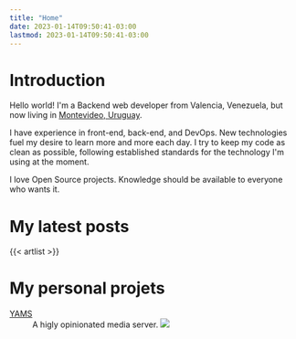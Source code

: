 ```yaml
---
title: "Home"
date: 2023-01-14T09:50:41-03:00
lastmod: 2023-01-14T09:50:41-03:00
---
```


# Introduction

Hello world! I'm a Backend web developer from Valencia, Venezuela, but now
living in [Montevideo, Uruguay](https://www.openstreetmap.org/relation/2929054).

I have experience in front-end, back-end, and DevOps. New technologies fuel my
desire to learn more and more each day. I try to keep my code as clean as
possible, following established standards for the technology I'm using at the
moment.

I love Open Source projects. Knowledge should be available to everyone who wants
it.

# My latest posts <a class="soc" target="_blank" href="/index.xml" title="fas fa-rss"><i class="fas fa-rss" aria-hidden="true"></i></a>

{{< artlist >}}

# My personal projets


<dl>
<dt><a href="https://yams.media">YAMS</a></dt>
<dd>A higly opinionated media server. <a href="https://gitlab.com/rogs/yams"><img src="/gitlab-small.png"/></a></dd>
</dl>

